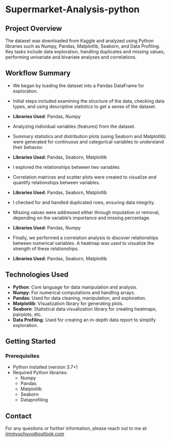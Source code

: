 # Supermarket-Analysis-python

## Project Overview

The dataset was downloaded from Kaggle and analyzed using Python libraries such as Numpy, Pandas, Matplotlib, Seaborn, and Data Profiling. Key tasks include data exploration, handling duplicates and missing values,  performing univariate and bivariate analyses and correlations.

## Workflow Summary

- We began by loading the dataset into a Pandas DataFrame for exploration.
- Initial steps included examining the structure of the data, checking data types, and using descriptive statistics to get a sense of the dataset.
- **Libraries Used**: Pandas, Numpy

- Analyzing individual variables (features) from the dataset.
- Summary statistics and distribution plots (using Seaborn and Matplotlib) were generated for continuous and categorical variables to understand their behavior.
- **Libraries Used**: Pandas, Seaborn, Matplotlib

- I explored the relationships between two variables 
- Correlation matrices and scatter plots were created to visualize and quantify relationships between variables.
- **Libraries Used**: Pandas, Seaborn, Matplotlib

- I checked for and handled duplicated rows, ensuring data integrity.
- Missing values were addressed either through imputation or removal, depending on the variable’s importance and missing percentage.
- **Libraries Used**: Pandas, Numpy

- Finally, we performed a correlation analysis to discover relationships between numerical variables. A heatmap was used to visualize the strength of these relationships.
- **Libraries Used**: Pandas, Seaborn, Matplotlib

## Technologies Used
- **Python**: Core language for data manipulation and analysis.
- **Numpy**: For numerical computations and handling arrays.
- **Pandas**: Used for data cleaning, manipulation, and exploration.
- **Matplotlib**: Visualization library for generating plots.
- **Seaborn**: Statistical data visualization library for creating heatmaps, pairplots, etc.
- **Data Profiling**: Used for creating an in-depth data report to simplify exploration.

## Getting Started

### Prerequisites
- Python installed (version 3.7+)
- Required Python libraries:
  - Numpy
  - Pandas
  - Matplotlib
  - Seaborn
  - Dataprofiling



## Contact
For any questions or further information, please reach out to me at: [jimmyuchuvo@outlook.com](mailto:jimmyuchuvo@outlook.com)

